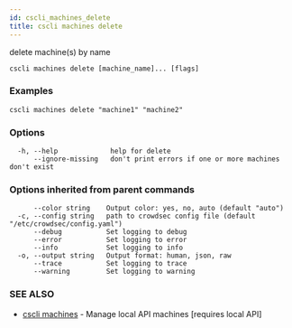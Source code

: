 ```yaml
---
id: cscli_machines_delete
title: cscli machines delete
---
```

delete machine(s) by name

```
cscli machines delete [machine_name]... [flags]
```

### Examples

```
cscli machines delete "machine1" "machine2"
```

### Options

```
  -h, --help             help for delete
      --ignore-missing   don't print errors if one or more machines don't exist
```

### Options inherited from parent commands

```
      --color string    Output color: yes, no, auto (default "auto")
  -c, --config string   path to crowdsec config file (default "/etc/crowdsec/config.yaml")
      --debug           Set logging to debug
      --error           Set logging to error
      --info            Set logging to info
  -o, --output string   Output format: human, json, raw
      --trace           Set logging to trace
      --warning         Set logging to warning
```

### SEE ALSO

* [cscli machines](/cscli/cscli_machines.md)	 - Manage local API machines [requires local API]

